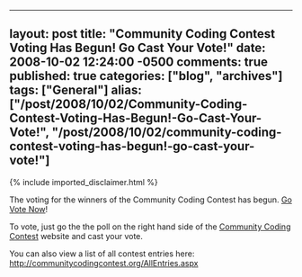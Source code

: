   ---
  layout: post
  title: "Community Coding Contest Voting Has Begun! Go Cast Your Vote!"
  date: 2008-10-02 12:24:00 -0500
  comments: true
  published: true
  categories: ["blog", "archives"]
  tags: ["General"]
  alias: ["/post/2008/10/02/Community-Coding-Contest-Voting-Has-Begun!-Go-Cast-Your-Vote!", "/post/2008/10/02/community-coding-contest-voting-has-begun!-go-cast-your-vote!"]
  ---
<!-- more -->
{% include imported_disclaimer.html %}
<div class="text">
<p>
The voting for the winners of the Community Coding Contest has begun. <a href="http://communitycodingcontest.org/">Go Vote Now</a>!
</p>
<p>
To vote, just go the the poll on the right hand side of the <a href="http://communitycodingcontest.org/">Community Coding Contest</a> website and cast your vote.
</p>
<p>
You can also view a list of all contest entries here: <a href="http://communitycodingcontest.org/AllEntries.aspx">http://communitycodingcontest.org/AllEntries.aspx</a>
</p>
</div>
